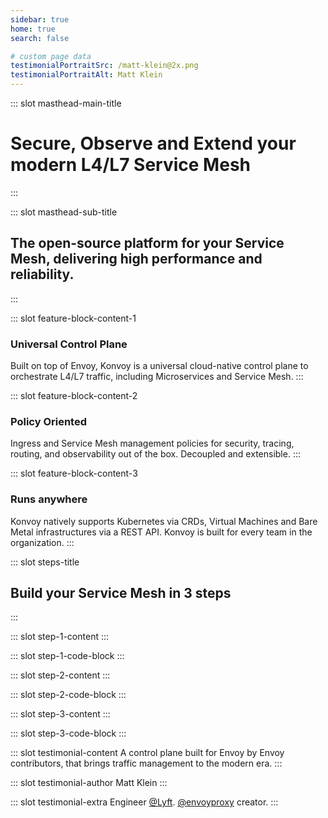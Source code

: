 ```yaml
---
sidebar: true
home: true
search: false

# custom page data
testimonialPortraitSrc: /matt-klein@2x.png
testimonialPortraitAlt: Matt Klein
---
```


<!-- page masthead -->

::: slot masthead-main-title
# Secure, Observe and Extend your modern L4/L7 Service Mesh
:::

::: slot masthead-sub-title
## The open-source platform for your Service Mesh, delivering high performance and reliability.
:::

<!-- feature blocks -->

::: slot feature-block-content-1
<inline-svg width="50" height="50" src="/icons/icon-universal-control-plane.svg"/>
### Universal Control Plane
Built on top of Envoy, Konvoy is a universal cloud-native control plane to
orchestrate L4/L7 traffic, including Microservices and Service Mesh.
:::

::: slot feature-block-content-2
<inline-svg width="50" height="50" src="/icons/icon-api-gateway.svg"/>
### Policy Oriented
Ingress and Service Mesh management policies for security, tracing, 
routing, and observability out of the box. Decoupled and extensible.
:::

::: slot feature-block-content-3
<inline-svg width="50" height="50" src="/icons/icon-platform-agnostic.svg"/>
### Runs anywhere
Konvoy natively supports Kubernetes via CRDs, Virtual Machines and Bare Metal 
infrastructures via a REST API. Konvoy is built for every team in the organization.
:::

<!-- steps -->

::: slot steps-title
## Build your Service Mesh in 3 steps
:::

::: slot step-1-content
:::

::: slot step-1-code-block
:::

::: slot step-2-content
:::

::: slot step-2-code-block
:::

::: slot step-3-content
:::

::: slot step-3-code-block
:::


<!-- testimonial -->

::: slot testimonial-content
A control plane built for Envoy by Envoy contributors, that brings traffic management
to the modern era.
:::

::: slot testimonial-author
Matt Klein
:::

::: slot testimonial-extra
Engineer [@Lyft](https://twitter.com/Lyft). [@envoyproxy](https://twitter.com/envoyproxy) creator.
:::